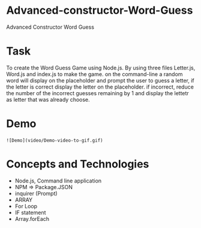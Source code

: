 # Advanced-constructor-Word-Guess
Advanced Constructor Word Guess

# Task 
To create the Word Guess Game using Node.js. By using three files Letter.js, Word.js and index.js to make the game. on the command-line a random word will display on the placeholder and prompt the user to guess a letter, if the letter is correct display the letter on the placeholder. if incorrect, reduce the number of the incorrect guesses remaining by 1 and display the lettetr as letter that was already choose.

# Demo 

    ![Demo](video/Demo-video-to-gif.gif)

# Concepts and Technologies 

- Node.js, Command line application
- NPM => Package.JSON
- inquirer (Prompt)
- ARRAY 
- For Loop
- IF statement 
- Array.forEach 
